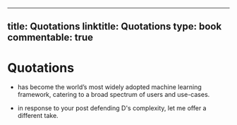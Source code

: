 
---
title: Quotations
linktitle: Quotations
type: book
commentable: true
---

# Quotations

- has become the world’s most widely adopted machine learning framework, catering to a broad spectrum of users and use-cases.

- in response to your post defending D's complexity, let me offer a different take.

    
